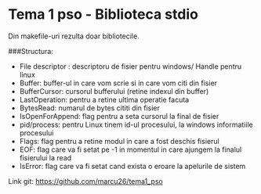 # Tema 1 pso - Biblioteca stdio

Din makefile-uri rezulta doar bibliotecile.

###Structura:

- File descriptor : descriptoru de fisier pentru windows/ Handle pentru linux
- Buffer: buffer-ul in care vom scrie si in care vom citi din fisier
- BufferCursor: cursorul bufferului (retine indexul din buffer)
- LastOperation: pentru a retine ultima operatie facuta
- BytesRead: numarul de bytes cititi din fisier
- IsOpenForAppend: flag pentru a seta cursorul la final de fisier
- pid/process: pentru Linux tinem id-ul procesului, la windows informatiile procesului
- Flags: flag pentru a retine modul in care a fost deschis fisierul
- EOF: flag care va fi setat pe -1 in momentul in care ajungem la finalul fisierului la read
- IsError: flag care va fi setat cand exista o eroare la apelurile de sistem



Link git:
https://github.com/marcu26/tema1_pso
